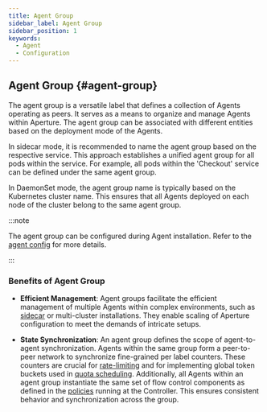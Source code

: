 ```yaml
---
title: Agent Group
sidebar_label: Agent Group
sidebar_position: 1
keywords:
  - Agent
  - Configuration
---
```


## Agent Group {#agent-group}

The agent group is a versatile label that defines a collection of Agents
operating as peers. It serves as a means to organize and manage Agents within
Aperture. The agent group can be associated with different entities based on the
deployment mode of the Agents.

In sidecar mode, it is recommended to name the agent group based on the
respective service. This approach establishes a unified agent group for all pods
within the service. For example, all pods within the 'Checkout' service can be
defined under the same agent group.

In DaemonSet mode, the agent group name is typically based on the Kubernetes
cluster name. This ensures that all Agents deployed on each node of the cluster
belong to the same agent group.

:::note

The agent group can be configured during Agent installation. Refer to the
[agent config](../reference/configuration/agent.md#agent-info-config) for more
details.

:::

<!-- vale off -->

### Benefits of Agent Group

<!-- vale on -->

- **Efficient Management**: Agent groups facilitate the efficient management of
  multiple Agents within complex environments, such as
  [sidecar](/get-started/installation/agent/kubernetes/operator/sidecar.md) or
  multi-cluster installations. They enable scaling of Aperture configuration to
  meet the demands of intricate setups.

- **State Synchronization**: An agent group defines the scope of agent-to-agent
  synchronization. Agents within the same group form a peer-to-peer network to
  synchronize fine-grained per label counters. These counters are crucial for
  [rate-limiting](./rate-limiter.md) and for implementing global token buckets
  used in [quota scheduling](./scheduler/quota-scheduler.md). Additionally, all
  Agents within an agent group instantiate the same set of flow control
  components as defined in the [policies](./advanced/policy.md) running at the
  Controller. This ensures consistent behavior and synchronization across the
  group.
